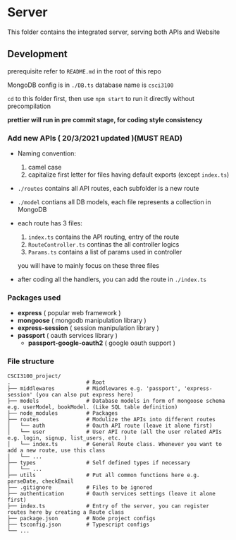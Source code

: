 # Server

This folder contains the integrated server, serving both APIs and Website

## Development

prerequisite refer to `README.md` in the root of this repo

MongoDB config is in `./DB.ts` database name is `csci3100`

`cd` to this folder first, then use `npm start` to run it directly without precompilation

**prettier will run in pre commit stage, for coding style consistency**

### Add new APIs ( 20/3/2021 updated )(MUST READ)

- Naming convention:

  1. camel case
  2. capitalize first letter for files having default exports (except `index.ts`)

- `./routes` contains all API routes, each subfolder is a new route

- `./model` contians all DB models, each file represents a collection in MongoDB

- each route has 3 files:

  1. `index.ts` contains the API routing, entry of the route
  2. `RouteController.ts` continas the all controller logics
  3. `Params.ts` contains a list of params used in controller

  you will have to mainly focus on these three files

- after coding all the handlers, you can add the route in `./index.ts`

### Packages used

- **express** ( popular web framework )
- **mongoose** ( mongodb manipulation library )
- **express-session** ( session manipulation library )
- **passport** ( oauth services library )
  - **passport-google-oauth2** ( google oauth support )

### File structure

```
CSCI3100_project/
.                        # Root
├── middlewares          # Middlewares e.g. 'passport', 'express-session' (you can also put express here)
├── models               # Database models in form of mongoose schema e.g. userModel, bookModel. (Like SQL table definition)
├── node_modules         # Packages
├── routes               # Modulize the APIs into different routes
│   └── auth             # Oauth API route (leave it alone first)
│   └── user             # User API route (all the user related APIs e.g. login, signup, list_users, etc. )
│   └── index.ts         # General Route class. Whenever you want to add a new route, use this class
│   └── ...
├── types                # Self defined types if necessary
│   └── ...
├── utils                # Put all common functions here e.g. parseDate, checkEmail
├── .gitignore           # Files to be ignored
├── authentication       # Oauth services settings (leave it alone first)
├── index.ts             # Entry of the server, you can register routes here by creating a Route class
├── package.json         # Node project configs
├── tsconfig.json        # Typescript configs
└── ...
```
